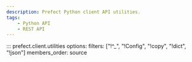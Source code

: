 ```yaml
---
description: Prefect Python client API utilities.
tags:
    - Python API
    - REST API
---
```


::: prefect.client.utilities
    options:
      filters: ["!^_", "!Config", "!copy", "!dict", "!json"]
      members_order: source